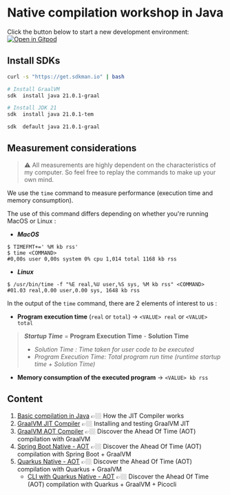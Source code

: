 # Native compilation workshop in Java

Click the button below to start a new development environment: \
[![Open in Gitpod](https://gitpod.io/button/open-in-gitpod.svg)](https://gitpod.io/#https://github.com/nzuguem/java-native-compilation-workshop)


## Install SDKs
```bash
curl -s "https://get.sdkman.io" | bash

# Install GraalVM
sdk  install java 21.0.1-graal

# Install JDK 21
sdk  install java 21.0.1-tem

sdk  default java 21.0.1-graal
```

## Measurement considerations
> ⚠️ All measurements are highly dependent on the characteristics of my computer. So feel free to replay the commands to make up your own mind.

We use the `time` command to measure performance (execution time and memory consumption).

The use of this command differs depending on whether you're running MacOS or Linux :
- ***MacOS*** 
```
$ TIMEFMT+=' %M kb rss'
$ time <COMMAND>
#0,00s user 0,00s system 0% cpu 1,014 total 1168 kb rss
```
- ***Linux*** 
```
$ /usr/bin/time -f "%E real,%U user,%S sys, %M kb rss" <COMMAND>
#01.03 real,0.00 user,0.00 sys, 1648 kb rss
```
In the output of the `time` command, there are 2 elements of interest to us :

- **Program execution time** (`real` or `total`) -> `<VALUE> real` or `<VALUE> total`
> ***Startup Time*** = **Program Execution Time** - **Solution Time**
> - *Solution Time : Time taken for user code to be executed*
> - *Program Execution Time: Total program run time (runtime startup time + Solution Time)*

- **Memory consumption of the executed program** -> `<VALUE> kb rss`

## Content
1. [Basic compilation in Java](00-basic-compilation) 👉🏼 How the JIT Compiler works
2. [GraalVM JIT Compiler](01-graalvm-jit-compiler) 👉🏼 Installing and testing GraalVM JIT
3. [GraalVM AOT Compiler](02-graalvm-aot-compiler) 👉🏼 Discover the Ahead Of Time (AOT) compilation with GraalVM   
4. [Spring Boot Native - AOT](03-springboot) 👉🏼 Discover the Ahead Of Time (AOT) compilation with Spring Boot + GraalVM
5. [Quarkus Native - AOT](03-quarkus) 👉🏼 Discover the Ahead Of Time (AOT) compilation with Quarkus + GraalVM
   - [CLI with Quarkus Native - AOT](03-quarkus-cli) 👉🏼 Discover the Ahead Of Time (AOT) compilation with Quarkus + GraalVM + Picocli